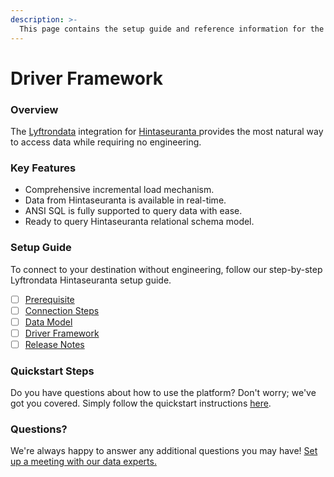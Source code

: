 ```yaml
---
description: >-
  This page contains the setup guide and reference information for the Hintaseuranta source connector.
---
```


# Driver Framework

### Overview

The [Lyftrondata](https://www.lyftrondata.com/) integration for [Hintaseuranta](https://www.lyftrondata.com/integration/hintaseuranta/)[ ](https://www.lyftrondata.com/integration/hintaseuranta/)provides the most natural way to access data while requiring no engineering.

### Key Features

* Comprehensive incremental load mechanism.
* Data from Hintaseuranta is available in real-time.&#x20;
* ANSI SQL is fully supported to query data with ease.
* Ready to query Hintaseuranta relational schema model.

### Setup Guide

To connect to your destination without engineering, follow our step-by-step Lyftrondata Hintaseuranta setup guide.

* [ ] [Prerequisite](../../marketing-analytics/hintaseuranta/prerequisite.md)
* [ ] [Connection Steps](../../marketing-analytics/hintaseuranta/connection-steps.md)
* [ ] [Data Model](../../marketing-analytics/hintaseuranta/data-model/)
* [ ] [Driver Framework](../../marketing-analytics/hintaseuranta/driver-framework/)
* [ ] [Release Notes](../../marketing-analytics/hintaseuranta/release-notes.md)

### Quickstart Steps

Do you have questions about how to use the platform? Don't worry; we've got you covered. Simply follow the quickstart instructions [here](../../../quickstart-steps.md).

### Questions? <a href="#questions" id="questions"></a>

We're always happy to answer any additional questions you may have! [Set up a meeting with our data experts.](https://www.lyftrondata.com/book-a-meeting/)


